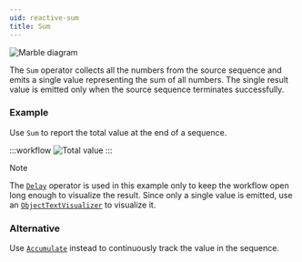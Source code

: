 ```yaml
---
uid: reactive-sum
title: Sum
---
```


![Marble diagram](~/images/reactive-sum.svg)

The `Sum` operator collects all the numbers from the source sequence and emits a single value representing the sum of all numbers. The single result value is emitted only when the source sequence terminates successfully.

### Example
Use `Sum` to report the total value at the end of a sequence.

:::workflow
![Total value](../workflows/reactive-sum-example.bonsai)
:::

> [!NOTE]
> The [`Delay`](xref:Bonsai.Reactive.Delay) operator is used in this example only to keep the workflow open long enough to visualize the result. Since only a single value is emitted, use an [`ObjectTextVisualizer`](xref:Bonsai.Design.ObjectTextVisualizer) to visualize it.

### Alternative
Use [`Accumulate`](xref:Bonsai.Reactive.Accumulate) instead to continuously track the value in the sequence.